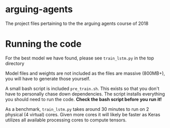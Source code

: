 # arguing-agents
The project files pertaining to the the arguing agents course of 2018

# Running the code
For the best model we have found, please see `train_lstm.py` in the top directory

Model files and weights are not included as the files are massive (800MB+), you will have to generate those yourself.

A small bash script is included `pre_train.sh`. This exists so that you don't have to personally chase down dependencies.
The script installs everything you should need to run the code.
**Check the bash script before you run it!**

As a benchmark, `train_lstm.py` takes around 30 minutes to run on 2 physical (4 virtual) cores.
Given more cores it will likely be faster as Keras utilizes all available processing cores to compute tensors.
